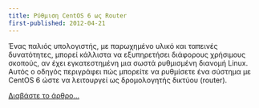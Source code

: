 ```yaml
---
title: Ρύθμιση CentOS 6 ως Router
first-published: 2012-04-21
---
```


Ένας παλιός υπολογιστής, με παρωχημένο υλικό και ταπεινές δυνατότητες, μπορεί κάλλιστα να εξυπηρετήσει διάφορους χρήσιμους σκοπούς, αν έχει εγκατεστημένη μια σωστά ρυθμισμένη διανομή Linux. Αυτός ο οδηγός περιγράφει πώς μπορείτε να ρυθμίσετε ένα σύστημα με CentOS 6 ώστε να λειτουργεί ως δρομολογητής δικτύου (router).

[Διαβάστε το άρθρο...](/docs/ρύθμιση-centos-6-ως-router.el.html)
